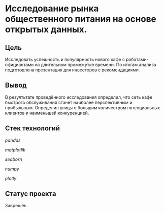 # Исследование рынка общественного питания на основе открытых данных.

## Цель

Исследовать успешность и популярность нового кафе с роботами-официантами на длительном промежутке времени. По итогам анализа подготовлена презентация для инвесторов с рекомендациями.

## Вывод

В резултьтате проведённого исследования определил, что сеть кафе быстрого обслуживания станет наиболее перспективным и прибыльным. Определил улицы с большим количеством потенциальных клиентов и наименьшей конкуренцией. 

## Стек технологий

 *pandas*

 *matplotlib*

 *seaborn*

 *numpy*

 *plotly*

## Статус проекта

Заврешён.
